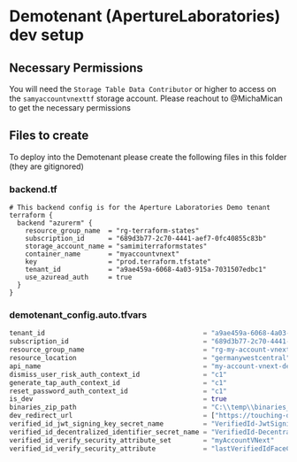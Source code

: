 # Demotenant (ApertureLaboratories) dev setup
## Necessary Permissions
You will need the `Storage Table Data Contributor` or higher to access on the `samyaccountvnexttf` storage account. Please reachout to @MichaMican to get the necessary permissions

## Files to create
To deploy into the Demotenant please create the following files in this folder (they are gitignored)
### backend.tf
```
# This backend config is for the Aperture Laboratories Demo tenant
terraform {
  backend "azurerm" {
    resource_group_name  = "rg-terraform-states"
    subscription_id      = "689d3b77-2c70-4441-aef7-0fc40855c83b"
    storage_account_name = "samimiterraformstates"
    container_name       = "myaccountvnext"
    key                  = "prod.terraform.tfstate"
    tenant_id            = "a9ae459a-6068-4a03-915a-7031507edbc1"
    use_azuread_auth     = true
  }
}

```

### demotenant_config.auto.tfvars
```tf
tenant_id                                        = "a9ae459a-6068-4a03-915a-7031507edbc1"
subscription_id                                  = "689d3b77-2c70-4441-aef7-0fc40855c83b"
resource_group_name                              = "rg-my-account-vnext"
resource_location                                = "germanywestcentral"
api_name                                         = "my-account-vnext-demo"
dismiss_user_risk_auth_context_id                = "c1"
generate_tap_auth_context_id                     = "c1"
reset_password_auth_context_id                   = "c1"
is_dev                                           = true
binaries_zip_path                                = "C:\\temp\\binaries_9f8622048e3a05459e9e259150fc337ea62a5055-2.zip"
dev_redirect_url                                 = ["https://touching-deeply-mantis.ngrok-free.app/"]
verified_id_jwt_signing_key_secret_name          = "VerifiedId-JwtSigningKey"
verified_id_decentralized_identifier_secret_name = "VerifiedId-DecentralizedIdentifier"
verified_id_verify_security_attribute_set        = "myAccountVNext"
verified_id_verify_security_attribute            = "lastVerifiedIdFaceCheck"
```